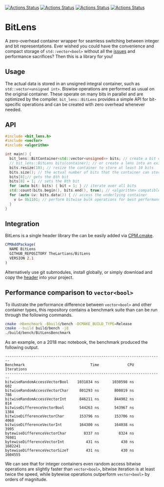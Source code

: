 [![Actions Status](https://github.com/TheLartians/BitLens/workflows/MacOS/badge.svg)](https://github.com/TheLartians/BitLens/actions)
[![Actions Status](https://github.com/TheLartians/BitLens/workflows/Windows/badge.svg)](https://github.com/TheLartians/BitLens/actions)
[![Actions Status](https://github.com/TheLartians/BitLens/workflows/Ubuntu/badge.svg)](https://github.com/TheLartians/BitLens/actions)
[![Actions Status](https://github.com/TheLartians/BitLens/workflows/Style/badge.svg)](https://github.com/TheLartians/BitLens/actions)

# BitLens

A zero-overhead container wrapper for seamless switching between integer and bit representations.
Ever wished you could have the convenience and compact storage of `std::vector<bool>` without all the [issues](http://www.gotw.ca/publications/N1211.pdf) and performance sacrifices?
Then this is a library for you!

## Usage

The actual data is stored in an unsigned integral container, such as `std::vector<unsigned int>`.
Biswise operations are performed as usual on the original container.
These operate on many bits in parallel and are optimized by the compiler.
`bit_lens::BitLens` provides a simple API for bit-specific operations and can be created with zero overhead whenever needed.

## API

```cpp
#include <bit_lens.h>
#include <vector>
#include <algorithm>

int main() {
  bit_lens::BitContainer<std::vector<unsigned>> bits; // create a bit container based on vector<unsigned>
  // bit_lens::BitLens bits(container); // or create a lens into an existing container
  bits.resize(10); // resize the container to store at least 10 bits
  bits.size(); // the actual number of bits that the container can store
  bits[8];// gets the 8th bit
  bits[8] = 1; // sets the 8th bit
  for (auto bit: bits) { bit = 1; } // iterate over all bits
  std::count(bits.begin(), bits.end(), true); // <algorithm> compatible iterators
  for (auto &v: bits.data()) { // access the underlying container
    v &= 0b1101; // perform bitwise bulk operations for best performance (see benchmark)
  }
}
```

## Integration

BitLens is a single header library the can be easily added via [CPM.cmake](https://github.com/TheLartians/CPM.cmake).

```cmake
CPMAddPackage(
  NAME BitLens
  GITHUB_REPOSITORY TheLartians/BitLens
  VERSION 2.1
)
```

Alternatively use git submodules, install globally, or simply download and copy the [header](include/bit_lens.h) into your project.

## Performance comparison to `vector<bool>`

To illustrate the performance difference between `vector<bool>` and other container types, this repository contains a benchmark suite than  can be run through the following commands.

```bash
cmake -Hbenchmark -Bbuild/bench -DCMAKE_BUILD_TYPE=Release
cmake --build build/bench -j8
./build/bench/BitLensBenchmark
```

As an example, on a 2018 mac notebook, the benchmark produced the following output.

```
------------------------------------------------------------------------
Benchmark                              Time             CPU   Iterations
------------------------------------------------------------------------
bitwiseRandomAccessVectorBool    1031834 ns      1030598 ns          602
bitwiseRandomAccessVectorChar     801293 ns       800819 ns          786
bitwiseRandomAccessVectorInt      846211 ns       844902 ns          814
bitwiseDifferenceVectorBool       544263 ns       543967 ns         1384
bitwiseDifferenceVectorChar       153796 ns       153706 ns         4068
bitwiseDifferenceVectorInt        164300 ns       164038 ns         3995
bytewiseDifferenceVectorChar        8337 ns         8324 ns        76981
bytewiseDifferenceVectorInt          431 ns          430 ns      1602241
bytewiseDifferenceVectorSizeT        431 ns          430 ns      1604555
```

We can see that for integer containers even random access bitwise operations are slightly faster than `vector<bool>`, bitwise iteration is at least twice the speed, while bytewise operations outperform `vector<bool>` by orders of magnitude.

